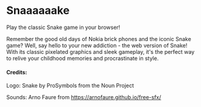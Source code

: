 # Snaaaaaake

Play the classic Snake game in your browser!

Remember the good old days of Nokia brick phones and the iconic Snake game? Well, say hello to your new addiction - the web version of Snake! With its classic pixelated graphics and sleek gameplay, it's the perfect way to relive your childhood memories and procrastinate in style. 

#### Credits: 
Logo: Snake by ProSymbols from the Noun Project

Sounds: Arno Faure from https://arnofaure.github.io/free-sfx/
